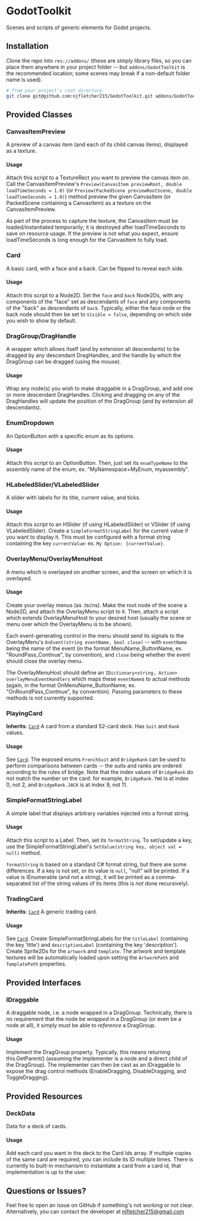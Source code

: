 # GodotToolkit

Scenes and scripts of generic elements for Godot projects.

## Installation

Clone the repo into `res://addons/` (these are simply library files, so you can place them anywhere in your project folder -- but `addons/GodotToolkit` is the recommended location; some scenes may break if a non-default folder name is used).
```bash
# from your project's root directory
git clone git@github.com:njfletcher215/GodotToolkit.git addons/GodotToolkit/
```

## Provided Classes

### CanvasItemPreview
A preview of a canvas item (and each of its child canvas items), displayed as a texture.

#### Usage
Attach this script to a TextureRect you want to preview the canvas item on. Call the CanvasItemPreview's `Preview(CanvasItem previewRoot, double loadTimeSeconds = 1.0)` (or `Preview(PackedScene previewRootScene, double loadTimeSeconds = 1.0)`) method preview the given CanvasItem (or PackedScene containing a CanvasItem) as a texture on the CanvasItemPreview.

As part of the process to capture the texture, the CanvasItem must be loaded/instantiated temporarily; it is destroyed after loadTimeSeconds to save on resource usage. If the preview is not what you expect, ensure loadTimeSeconds is long enough for the CanvasItem to fully load.

### Card
A basic card, with a face and a back. Can be flipped to reveal each side.

#### Usage
Attach this script to a Node2D. Set the `face` and `back` Node2Ds, with any components of the "face" set as descendants of `face` and any components of the "back" as descendants of `back`. Typically, either the face node or the back node should then be set to `Visible = false`, depending on which side you wish to show by default.

### DragGroup/DragHandle
A wrapper which allows itself (and by extension all descendants) to be dragged by any descendant DragHandles, and the handle by which the DragGroup can be dragged (using the mouse).

#### Usage
Wrap any node(s) you wish to make draggable in a DragGroup, and add one or more descendant DragHandles. Clicking and dragging on any of the DragHandles will update the position of the DragGroup (and by extension all descendants).

### EnumDropdown
An OptionButton with a specific enum as its options.

#### Usage
Attach this script to an OptionButton. Then, just set its `enumTypeName` to the assembly name of the enum, ex. "MyNamespace+MyEnum, myassembly".

### HLabeledSlider/VLabeledSlider
A slider with labels for its title, current value, and ticks.

#### Usage
Attach this script to an HSlider (if using HLabeledSlider) or VSlider (if using VLabeledSlider). Create a `SimpleFormatStringLabel` for the current value if you want to display it. This must be configured with a format string containing the key `currentValue`: ex. `My Option: {currentValue}`.

### OverlayMenu/OverlayMenuHost
A menu which is overlayed on another screen, and the screen on which it is overlayed.

#### Usage
Create your overlay menus (as .tscns). Make the root node of the scene a Node2D, and attach the OverlayMenu script to it. Then, attach a script which extends OverlayMenuHost to your desired host (usually the scene or menu over which the OverlayMenu is to be shown).

Each event-generating control in the menu should send its signals to the OverlayMenu's `OnEvent(string eventName, bool close)` -- with `eventName` being the name of the event (in the format MenuName_ButtonName, ex. "RoundPass_Continue", by convention), and `close` being whether the event should close the overlay menu.

The OverlayMenuHost should define an `IDictionary<string, Action> overlayMenuEventHandlers` which maps these `eventName`s to actual methods (again, in the format OnMenuName_ButtonName, ex. "OnRoundPass_Continue", by convention). Passing parameters to these methods is not currently supported.

### PlayingCard
**Inherits**: [`Card`](#card)
A card from a standard 52-card deck. Has `Suit` and `Rank` values.

#### Usage
See [`Card`](#card). The exposed enums `FrenchSuit` and `BridgeRank` can be used to perform comparisons between cards -- the suits and ranks are ordered according to the rules of bridge. Note that the index values of `BridgeRank` do not match the number on the card: for example, `BridgeRank.TWO` is at index 0, not 2, and `BridgeRank.JACK` is at index 9, not 11.

### SimpleFormatStringLabel
A simple label that displays arbitrary variables injected into a format string.

#### Usage
Attach this script to a Label. Then, set its `formatString`. To set/update a key, use the SimpleFormatStringLabel's `SetValue(string key, object val = null)` method.

`formatString` is based on a standard C# format string, but there are some differences. If a key is not set, or its value is `null`, "null" will be printed. If a value is IEnumerable (and not a string), it will be printed as a comma-separated list of the string values of its items (this is *not* done recursively).

### TradingCard
**Inherits**: [`Card`](#card)
A generic trading card.

#### Usage
See [`Card`](#card). Create SimpleFormatStringLabels for the `titleLabel` (containing the key 'title') and `descriptionLabel` (containing the key 'description'). Create Sprite2Ds for the `artwork` and `template`. The artwork and template textures will be automatically loaded upon setting the `ArtworkPath` and `TemplatePath` properties.

## Provided Interfaces

### IDraggable
A draggable node, i.e. a node wrapped in a DragGroup. Technically, there is no requirement that the node be *wrapped* in a DragGroup (or even be a node at all), it simply must be able to *reference* a DragGroup.

#### Usage
Implement the DragGroup property. Typically, this means returning this.GetParent() (assuming the implementer is a node and a direct child of the DragGroup). The implementer can then be cast as an IDraggable to expose the drag control methods (EnableDragging, DisableDragging, and ToggleDragging).

## Provided Resources

### DeckData
Data for a deck of cards.

#### Usage
Add each card you want in the deck to the Card Ids array. If multiple copies of the same card are required, you can include its ID multiple times. There is currently to built-in mechanism to instantiate a card from a card id, that implementation is up to the user.

## Questions or Issues?

Feel free to open an issue on GitHub if something's not working or not clear.
Alternatively, you can contact the developer at njfletcher215@gmail.com


